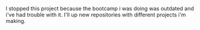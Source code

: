 I stopped this project because the bootcamp i was doing was outdated and i've had trouble with it.
I'll up new repositories with different projects i'm making.
